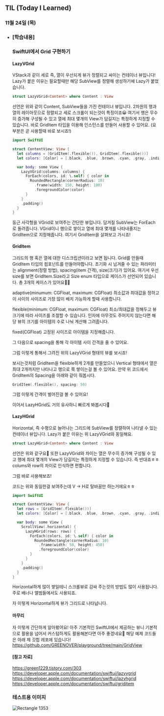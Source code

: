 ## TIL (Today I Learned)

### 11월 24일 (목)   

- ### [학습내용] 
  ### SwiftUI에서 Grid 구현하기
    #### LazyVGrid
    VStack과 같이 세로 즉, 열이 우선되게 뷰가 정렬되고 싸이는 컨테이너 뷰입니다!   
    Lazy가 붙은 이유는 필요할때만 해당 SubView를 정렬해 생성하기에 Lazy가 붙었습니다.
    ```swift
    struct LazyVGrid<Content> where Content : View
    ```
    선언은 위와 같이 Content, SubView들을 가진 컨테이너 뷰입니다.
    2차원의 행과열의 레이아웃으로 정렬되고 세로 스크롤이 되는것이 특징이죠😀
    여기서 행은 무수히 증가해 구성될 수 있고 열에 최대 몇개의 View가 담길지는 특정하게 지정할 수 있습니다.
    바로 GridItem 타입을 이용해 인스턴스를 만들어 사용할 수 있어요.
    (요 부분은 곧 사용할때 바로 보시죠!)
    ```swift
    import SwiftUI

    struct ContentView: View {
      let columns = [GridItem(.flexible()), GridItem(.flexible())]
      let colors: [Color] = [.black, .blue, .brown, .cyan, .gray, .indigo, .mint, .yellow, .orange, .purple]

      var body: some View {
        LazyVGrid(columns: columns) {
          ForEach(colors, id: \.self) { color in
            RoundedRectangle(cornerRadius: 10)
              .frame(width: 150, height: 100)
              .foregroundColor(color)
          }
        }
        .padding()
      }
    }
    ```
    둥근 사각형을 VGrid로 보여주는 간단한 뷰입니다.
    담겨질 SubView는 ForEach로 돌려줍니다.
    VGrid이니 행으로 쌓이고 열에 최대 몇개를 나타내줄지는 GridItem으로 지정해줍니다.
    여기서 GridItem을 살펴보고 가시죠!

    #### GridItem

    그리드의 행 혹은 열에 대한 디스크립션이라고 보면 됩니다.
    Grid를 만들때 GridItem 타입의 컴포넌트를 만들어야합니다.
    초기화 시 넘겨줄 수 있는 파라미터는 alignment(정렬 방법), spacing(item 간격), size(크기)가 있어요.
    여기서 우선 size를 보면 GridItem.Size라고 Size enum 타입으로 케이스가 선언되어 있습니다.
    총 3개의 케이스가 있어요🙋🏻

    adaptive(minumum: CGFloat, maximum: CGFloat)
    최소값과 최대값을 정하고 이 사이의 사이즈로 가장 많이 배치 가능하게 할때 사용합니다.

    flexible(minimum: CGFloat, maximum: CGFloat)
    최소/최대값을 정해두고 뷰 크기에 따라 사이즈를 조절할 수 있습니다.
    인자에 아무것도 주어지지 않는다면 해당 뷰의 크기를 아이템의 수로 나눠 계산해 그려줍니다.

    fixed(CGFloat)
    고정된 사이즈로 아이템을 지정해줍니다.

    그 다음으로 spacing을 통해 각 아이템 사이 간격을 줄 수 있어요.

    그럼 이렇게 통해서 그려진 위의 LazyVGrid 형태의 뷰를 보시죠!

    보시는것처럼 GridItem을 flexible하게 2개를 만들었으니 Vertical 형태에서 열은 최대 2개까지만 나타나고 행으로 쭉 쌓이는걸 볼 수 있어요.
    만약 위 코드에서 GridItem의 Spacing을 아래와 같이 줘봅시다.
    ```swift
    GridItem(.flexible(), spacing: 50)
    ```

    그럼 이렇게 간격이 벌어진걸 볼 수 있어요!

    이어서 LazyHGrid도 거의 유사하니 빠르게 봐봅시다🙌

    #### LazyHGrid

    Horizontal, 즉 수평으로 늘어나는 그리드에 SubView를 정렬하여 나타낼 수 있는 컨테이너 뷰입니다.
    Lazy가 붙은 이유는 위 LazyVGrid와 동일해요.
    ```swift
    struct LazyHGrid<Content> where Content : View
    ```
    선언은 위와 같구요🥸
    또한 LazyVGrid와 차이는 열은 무수히 증가해 구성될 수 있고 행에 최대 몇개의 View가 담길지는 특정하게 지정할 수 있습니다.
    즉 반대죠ㅎㅎ
    colums와 row의 차이로 인식하면 편합니다.

    그럼 바로 사용해보죠!

    코드는 위와 동일한걸 보여주는데 V -> H로 탈바꿈만 하는거에요ㅎㅎ
    ```swift
    import SwiftUI

    struct ContentView: View {
      let rows = [GridItem(.flexible())]
      let colors: [Color] = [.black, .blue, .brown, .cyan, .gray, .indigo, .mint, .yellow, .orange, .purple]

      var body: some View {
        ScrollView(.horizontal) {
          LazyHGrid(rows: rows) {
            ForEach(colors, id: \.self) { color in
              RoundedRectangle(cornerRadius: 10)
                .frame(width: 50, height: 450)
                .foregroundColor(color)
            }
          }
        }
        .padding()
      }
    }
    ```
    Horizontal하게 많이 쌓일테니 스크롤뷰로 감싸 주는것의 방법도 많이 사용됩니다.
    주로 배너나 앨범들에서도 사용되죠.

    자 이렇게 Horizontal하게 뷰가 그리드로 나타납니다.

    #### 마무리

    자 이렇게 간단하게 알아봤어요!
    아주 기본적인 SwiftUI에서 제공하는 뷰니 기본적으로 활용을 넘어서 커스텀하게도 활용해본다면 아주 좋겠네요🙌
    해당 예제 코드들은 아래 제 깃헙 레포에 있습니다!
    https://github.com/GREENOVER/playground/tree/main/GridView
    
    #### [참고 자료]

   https://green1229.tistory.com/303 https://developer.apple.com/documentation/swiftui/lazyvgrid https://developer.apple.com/documentation/swiftui/lazyhgrid https://developer.apple.com/documentation/swiftui/griditem
   
   ### 테스트용 이미지
   ![Rectangle 1353](https://user-images.githubusercontent.com/72292617/203976995-dcc566b0-2c22-4044-984f-d11d21d3081b.png)
